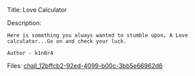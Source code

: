 Title: Love Calculator

Description:
```
Here is something you always wanted to stumble upon, A Love calculator...Go on and check your luck.

Author - k1n0r4
```

Files: [chall_12bffcb2-92ed-4099-b00c-3bb5e66962d6](https://github.com/Coder-Here/ShaktiCTF/blob/main/Reversing/Love%20Calculator/chall_12bffcb2-92ed-4099-b00c-3bb5e66962d6)
